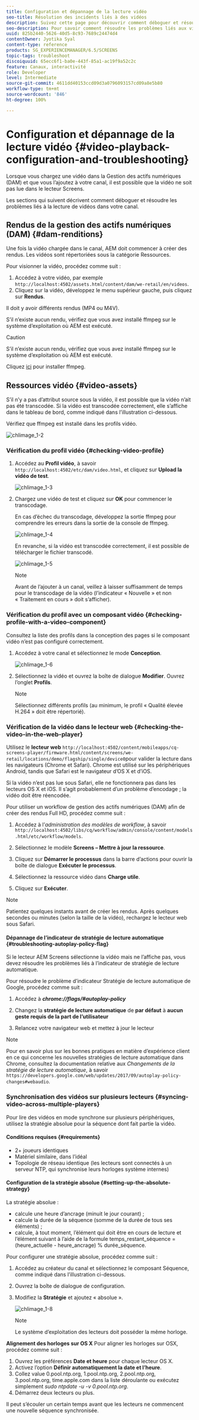 ```yaml
---
title: Configuration et dépannage de la lecture vidéo
seo-title: Résolution des incidents liés à des vidéos
description: Suivez cette page pour découvrir comment déboguer et résoudre les problèmes liés à la lecture vidéo dans votre canal.
seo-description: Pour savoir comment résoudre les problèmes liés aux vidéos, consultez cette page. Lorsque vous chargez une vidéo dans la Gestion des actifs numériques (DAM) et que vous l’ajoutez à votre canal, il est possible que la vidéo ne soit pas lue dans le lecteur Screens. Cette section décrit comment déboguer et résoudre les problèmes liés à la lecture dans votre canal.
uuid: 825b2440-5626-40d5-8c93-7689c24474d4
contentOwner: Jyotika Syal
content-type: reference
products: SG_EXPERIENCEMANAGER/6.5/SCREENS
topic-tags: troubleshoot
discoiquuid: 65ecc6f1-ba0e-443f-85a1-ac19f9a52c2c
feature: Canaux, interactivité
role: Developer
level: Intermediate
source-git-commit: 4611dd40153ccd09d3a0796093157cd09a8e5b80
workflow-type: tm+mt
source-wordcount: '846'
ht-degree: 100%

---
```



# Configuration et dépannage de la lecture vidéo {#video-playback-configuration-and-troubleshooting}

Lorsque vous chargez une vidéo dans la Gestion des actifs numériques (DAM) et que vous l’ajoutez à votre canal, il est possible que la vidéo ne soit pas lue dans le lecteur Screens.

Les sections qui suivent décrivent comment déboguer et résoudre les problèmes liés à la lecture de vidéos dans votre canal.

## Rendus de la gestion des actifs numériques (DAM) {#dam-renditions}

Une fois la vidéo chargée dans le canal, AEM doit commencer à créer des rendus. Les vidéos sont répertoriées sous la catégorie Ressources.

Pour visionner la vidéo, procédez comme suit :

1. Accédez à votre vidéo, par exemple `http://localhost:4502/assets.html/content/dam/we-retail/en/videos`.
1. Cliquez sur la vidéo, développez le menu supérieur gauche, puis cliquez sur **Rendus**.

Il doit y avoir différents rendus (MP4 ou M4V).

S’il n’existe aucun rendu, vérifiez que vous avez installé ffmpeg sur le système d’exploitation où AEM est exécuté.

>[!CAUTION]
>
>S’il n’existe aucun rendu, vérifiez que vous avez installé ffmpeg sur le système d’exploitation où AEM est exécuté.
>
>Cliquez [ici](https://www.ffmpeg.org/download.html) pour installer ffmpeg.

## Ressources vidéo {#video-assets}

S’il n’y a pas d’attribut source sous la vidéo, il est possible que la vidéo n’ait pas été transcodée. Si la vidéo est transcodée correctement, elle s’affiche dans le tableau de bord, comme indiqué dans l’illustration ci-dessous.

Vérifiez que ffmpeg est installé dans les profils vidéo.

![chlimage_1-2](assets/chlimage_1-2.png)

### Vérification du profil vidéo {#checking-video-profile}

1. Accédez au **Profil vidéo**, à savoir `http://localhost:4502/etc/dam/video.html`, et cliquez sur **Upload la vidéo de test**.

   ![chlimage_1-3](assets/chlimage_1-3.png)

1. Chargez une vidéo de test et cliquez sur **OK** pour commencer le transcodage.

   En cas d’échec du transcodage, développez la sortie ffmpeg pour comprendre les erreurs dans la sortie de la console de ffmpeg.

   ![chlimage_1-4](assets/chlimage_1-4.png)

   En revanche, si la vidéo est transcodée correctement, il est possible de télécharger le fichier transcodé.

   ![chlimage_1-5](assets/chlimage_1-5.png)

   >[!NOTE]
   >
   >Avant de l’ajouter à un canal, veillez à laisser suffisamment de temps pour le transcodage de la vidéo (l’indicateur « Nouvelle » et non « Traitement en cours » doit s’afficher).

### Vérification du profil avec un composant vidéo  {#checking-profile-with-a-video-component}

Consultez la liste des profils dans la conception des pages si le composant vidéo n’est pas configuré correctement.

1. Accédez à votre canal et sélectionnez le mode **Conception**.

   ![chlimage_1-6](assets/chlimage_1-6.png)

1. Sélectionnez la vidéo et ouvrez la boîte de dialogue **Modifier**. Ouvrez l’onglet **Profils**.

   >[!NOTE]
   >Sélectionnez différents profils (au minimum, le profil « Qualité élevée H.264 » doit être répertorié).

### Vérification de la vidéo dans le lecteur web {#checking-the-video-in-the-web-player}

Utilisez le **lecteur web** `http://localhost:4502/content/mobileapps/cq-screens-player/firmware.html/content/screens/we-retail/locations/demo/flagship/single/device0`pour valider la lecture dans les navigateurs (Chrome et Safari). Chrome est utilisé sur les périphériques Android, tandis que Safari est le navigateur d’OS X et d’iOS.

Si la vidéo n’est pas lue sous Safari, elle ne fonctionnera pas dans les lecteurs OS X et iOS. Il s’agit probablement d’un problème d’encodage ; la vidéo doit être réencodée.

Pour utiliser un workflow de gestion des actifs numériques (DAM) afin de créer des rendus Full HD, procédez comme suit :

1. Accédez à l’*administration des modèles de workflow*, à savoir `http://localhost:4502/libs/cq/workflow/admin/console/content/models.html/etc/workflow/models`.
1. Sélectionnez le modèle **Screens – Mettre à jour la ressource**.
1. Cliquez sur **Démarrer le processus** dans la barre d’actions pour ouvrir la boîte de dialogue **Exécuter le processus**.

1. Sélectionnez la ressource vidéo dans **Charge utile**.
1. Cliquez sur **Exécuter**.

>[!NOTE]
>
>Patientez quelques instants avant de créer les rendus. Après quelques secondes ou minutes (selon la taille de la vidéo), rechargez le lecteur web sous Safari.

#### Dépannage de l’indicateur de stratégie de lecture automatique {#troubleshooting-autoplay-policy-flag}

Si le lecteur AEM Screens sélectionne la vidéo mais ne l’affiche pas, vous devez résoudre les problèmes liés à l’indicateur de stratégie de lecture automatique.

Pour résoudre le problème d’indicateur Stratégie de lecture automatique de Google, procédez comme suit :

1. Accédez à ***chrome://flags/#autoplay-policy***
1. Changez la **stratégie de lecture automatique** de **par défaut** à **aucun geste requis de la part de l’utilisateur**

1. Relancez votre navigateur web et mettez à jour le lecteur

>[!NOTE]
>
>Pour en savoir plus sur les bonnes pratiques en matière d’expérience client en ce qui concerne les nouvelles stratégies de lecture automatique dans Chrome, consultez la documentation relative aux *Changements de la stratégie de lecture automatique*, à savoir `https://developers.google.com/web/updates/2017/09/autoplay-policy-changes#webaudio`.

### Synchronisation des vidéos sur plusieurs lecteurs {#syncing-video-across-multiple-players}

Pour lire des vidéos en mode synchrone sur plusieurs périphériques, utilisez la stratégie absolue pour la séquence dont fait partie la vidéo.

#### Conditions requises {#requirements}

* 2+ joueurs identiques
* Matériel similaire, dans l’idéal
* Topologie de réseau identique (les lecteurs sont connectés à un serveur NTP, qui synchronise leurs horloges système internes)

#### Configuration de la stratégie absolue {#setting-up-the-absolute-strategy}

La stratégie absolue :

* calcule une heure d’ancrage (minuit le jour courant) ;
* calcule la durée de la séquence (somme de la durée de tous ses éléments) ;
* calcule, à tout moment, l’élément qui doit être en cours de lecture et l’élément suivant à l’aide de la formule temps_restant_séquence = (heure_actuelle - heure_ancrage) % durée_séquence.

Pour configurer une stratégie absolue, procédez comme suit :

1. Accédez au créateur du canal et sélectionnez le composant Séquence, comme indiqué dans l’illustration ci-dessous.
1. Ouvrez la boîte de dialogue de configuration.
1. Modifiez la **Stratégie** et ajoutez « absolue ».

   ![chlimage_1-8](assets/chlimage_1-8.png)

   >[!NOTE]
   >Le système d’exploitation des lecteurs doit posséder la même horloge.

**Alignement des horloges sur OS X** Pour aligner les horloges sur OSX, procédez comme suit :

1. Ouvrez les préférences **Date et heure** pour chaque lecteur OS X.
1. Activez l’option **Définir automatiquement la date et l’heure**.
1. Collez value 0.pool.ntp.org, 1.pool.ntp.org, 2.pool.ntp.org, 3.pool.ntp.org, time.apple.com dans la liste déroulante ou exécutez simplement *sudo ntpdate -u -v 0.pool.ntp.org*.
1. Démarrez deux lecteurs ou plus.

Il peut s’écouler un certain temps avant que les lecteurs ne commencent une nouvelle séquence synchronisée.


